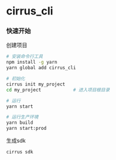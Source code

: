 # cirrus_cli

### 快速开始
创建项目
```bash
# 安装命令行工具
npm install -g yarn
yarn global add cirrus_cli

# 初始化
cirrus init my_project
cd my_project            # 进入项目根目录

# 运行
yarn start

# 运行生产环境
yarn build
yarn start:prod
```
生成sdk
```bash
cirrus sdk
```
